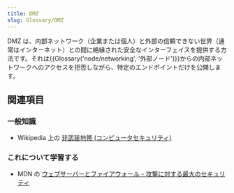 ```yaml
---
title: DMZ
slug: Glossary/DMZ
---
```


DMZ は、内部ネットワーク（企業または個人）と外部の信頼できない世界（通常はインターネット）との間に絶縁された安全なインターフェイスを提供する方法です。それは{{Glossary('node/networking', '外部ノード')}}からの内部ネットワークへのアクセスを拒否しながら、特定のエンドポイントだけを公開します。

## 関連項目

### 一般知識

- Wikipedia 上の [非武装地帯 (コンピュータセキュリティ)](<https://ja.wikipedia.org/wiki/非武装地帯_(コンピュータセキュリティ)>)

### これについて学習する

- MDN の [ウェブサーバーとファイアウォール - 攻撃に対する最大のセキュリティ](/ja/docs/Learn/Drafts/website)

